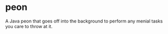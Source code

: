 peon
====

A Java peon that goes off into the background to perform any menial tasks you care to throw at it.

